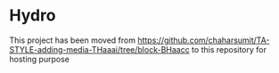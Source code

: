 # Hydro
This project has been moved from https://github.com/chaharsumit/TA-STYLE-adding-media-THaaai/tree/block-BHaacc to this repository for hosting purpose
